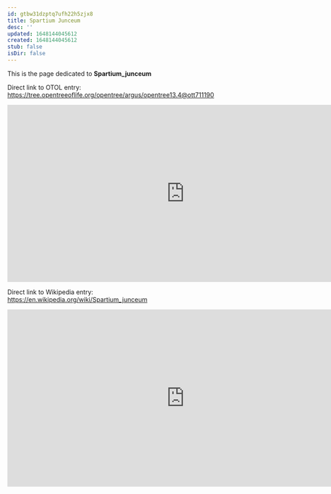```yaml
---
id: gtbw31dzptq7ufh22h5zjx8
title: Spartium Junceum
desc: ''
updated: 1648144045612
created: 1648144045612
stub: false
isDir: false
---
```

This is the page dedicated to **Spartium_junceum**


Direct link to OTOL entry: https://tree.opentreeoflife.org/opentree/argus/opentree13.4@ott711190



<html>
    <body>
    <iframe src="https://tree.opentreeoflife.org/opentree/argus/opentree13.4@ott711190"
    width="800" height="400" frameborder="0" allowfullscreen> </iframe>
    </body>
</html>
    


Direct link to Wikipedia entry: https://en.wikipedia.org/wiki/Spartium_junceum



<html>
    <body>
    <iframe src="https://en.wikipedia.org/wiki/Spartium_junceum"
    width="800" height="400" frameborder="0" allowfullscreen> </iframe>
    </body>
</html>
    
